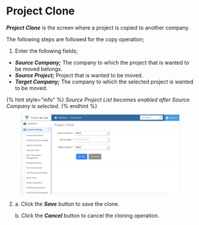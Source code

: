 # Project Clone

_**Project Clone**_ is the screen where a project is copied to another company.

The following steps are followed for the copy operation;

1. Enter the following fields;

* _**Source Company;**_ The company to which the project that is wanted to be moved belongs.
* _**Source Project;**_ Project that is wanted to be moved.
* _**Target Company;**_ The company to which the selected project is wanted to be moved.

{% hint style="info" %}
_Source Project List becomes enabled after Source Company is selected._
{% endhint %}

<figure><img src="../../.gitbook/assets/Screenshot 2025-02-19 at 13.38.12.png" alt=""><figcaption></figcaption></figure>

2.  a. Click the _**Save**_ button to save the clone.

    b. Click the _**Cancel**_ button to cancel the cloning operation.

